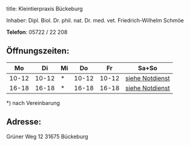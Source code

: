 title: Kleintierpraxis Bückeburg

Inhaber: Dipl. Biol. Dr. phil. nat. Dr. med. vet. Friedrich-Wilhelm Schmöe

**Telefon**:   05722 / 22 208




Öffnungszeiten:
---------------

|  Mo   |  Di   |  Mi   |  Do   |  Fr   |           Sa+So                      |
| ----- | ----- | ----- | ----- | ----- | ------------------------------------ |
| 10-12 | 10-12 | *     | 10-12 | 10-12 | [siehe Notdienst](../notdienst.html) |
| 16-18 | 16-18 | *     | 16-18 | 16-18 | [siehe Notdienst](../notdienst.html) |

*) nach Vereinbarung

Adresse:
---------

   Grüner Weg 12
    31675 Bückeburg

